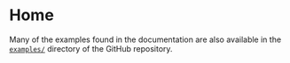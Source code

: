 # Home

Many of the examples found in the documentation are also available in the [`examples/`](https://github.com/marcsgil/GeneralizedGrossPitaevskii.jl/tree/main/examples) directory of the GitHub repository.